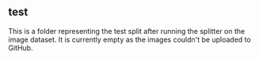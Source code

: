 ## test

This is a folder representing the test split after running the splitter on the image dataset. It is currently empty as the images couldn't be uploaded to GitHub. 
